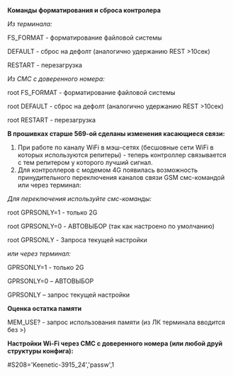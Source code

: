 **Команды форматирования и сброса контролера**

_Из терминала:_

FS_FORMAT - форматирование файловой системы

DEFAULT - сброс на дефолт (аналогично удержанию REST >10сек)

RESTART - перезагрузка

_Из СМС с доверенного номера:_

root FS_FORMAT - форматирование файловой системы

root DEFAULT - сброс на дефолт (аналогично удержанию REST >10сек)

root RESTART - перезагрузка

**В прошивках старше 569-ой сделаны изменения касающиеся связи:**
1. При работе по каналу WiFi в мэш-сетях (бесшовные сети WiFi в которых используются репитеры) - теперь контроллер связывается с тем репитером у которого лучший сигнал. 
2. Для контроллеров с модемом 4G появилась возможность принудительного переключения каналов связи GSM смс-командой или через терминал:

_Для переключения используйте смс-команды:_

root GPRSONLY=1 - только 2G

root GPRSONLY=0 - АВТОВЫБОР (так как настроено по умолчанию)

root GPRSONLY - Запроса текущей настройки

_или через терминал:_

GPRSONLY=1 - только 2G

GPRSONLY=0 – АВТОВЫБОР

GPRSONLY – запрос текущей настройки

**Оценка остатка памяти**

MEM_USE? - запрос использования памяти (из ЛК терминала вводится без >)

**Настройки Wi-Fi через СМС с доверенного номера (или любой друй структуры конфига):**

#S208='Keenetic-3915_24','passw',1

